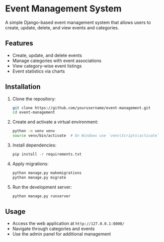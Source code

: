 # Event Management System

A simple Django-based event management system that allows users to create, update, delete, and view events and categories.

## Features
- Create, update, and delete events
- Manage categories with event associations
- View category-wise event listings
- Event statistics via charts

## Installation

1. Clone the repository:
   ```sh
   git clone https://github.com/yourusername/event-management.git
   cd event-management
   ```
2. Create and activate a virtual environment:
   ```sh
   python -m venv venv
   source venv/bin/activate  # On Windows use `venv\Scripts\activate`
   ```
3. Install dependencies:
   ```sh
   pip install -r requirements.txt
   ```
4. Apply migrations:
   ```sh
   python manage.py makemigrations
   python manage.py migrate
   ```
5. Run the development server:
   ```sh
   python manage.py runserver
   ```

## Usage
- Access the web application at `http://127.0.0.1:8000/`
- Navigate through categories and events
- Use the admin panel for additional management



